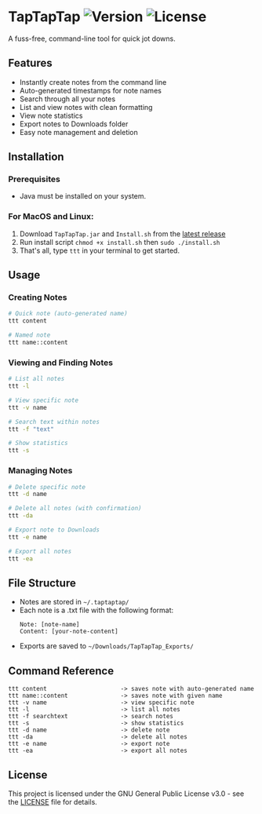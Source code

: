 # TapTapTap ![Version](https://img.shields.io/badge/version-1.0.0-blue.svg) ![License](https://img.shields.io/badge/license-GPL--3.0-red.svg)
A fuss-free, command-line tool for quick jot downs.

## Features
- Instantly create notes from the command line
- Auto-generated timestamps for note names
- Search through all your notes
- List and view notes with clean formatting
- View note statistics
- Export notes to Downloads folder
- Easy note management and deletion

## Installation

### Prerequisites
- Java must be installed on your system.
  
### For MacOS and Linux:
1. Download `TapTapTap.jar` and `Install.sh` from the [latest release](https://github.com/yourusername/taptaptap/releases/latest) 
2. Run install script `chmod +x install.sh` then `sudo ./install.sh`
3. That's all, type `ttt` in your terminal to get started.

## Usage

### Creating Notes
```bash
# Quick note (auto-generated name)
ttt content

# Named note
ttt name::content
```

### Viewing and Finding Notes
```bash
# List all notes
ttt -l

# View specific note
ttt -v name

# Search text within notes
ttt -f "text"

# Show statistics
ttt -s
```

### Managing Notes
```bash
# Delete specific note
ttt -d name

# Delete all notes (with confirmation)
ttt -da

# Export note to Downloads
ttt -e name

# Export all notes
ttt -ea
```

## File Structure

- Notes are stored in `~/.taptaptap/`
- Each note is a .txt file with the following format:
  ```
  Note: [note-name]
  Content: [your-note-content]
  ```
- Exports are saved to `~/Downloads/TapTapTap_Exports/`

## Command Reference
```
ttt content                     -> saves note with auto-generated name
ttt name::content               -> saves note with given name
ttt -v name                     -> view specific note
ttt -l                          -> list all notes
ttt -f searchtext               -> search notes
ttt -s                          -> show statistics
ttt -d name                     -> delete note
ttt -da                         -> delete all notes
ttt -e name                     -> export note
ttt -ea                         -> export all notes
```

## License

This project is licensed under the GNU General Public License v3.0 - see the [LICENSE](LICENSE) file for details.
